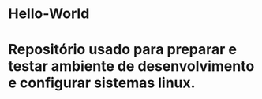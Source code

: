 # Hello-World
# Repositório usado para preparar e testar ambiente de desenvolvimento e configurar sistemas linux.
